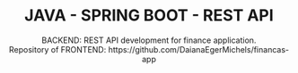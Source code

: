 <h1 align="center">JAVA - SPRING BOOT - REST API</h1>


<p align="center">
BACKEND: REST API development for finance application.
<br/> Repository of FRONTEND: https://github.com/DaianaEgerMichels/financas-app
</p>




